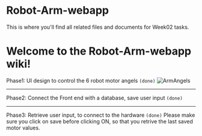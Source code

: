 # Robot-Arm-webapp
This is where you'll find all related files and documents for Week02 tasks. 

# Welcome to the Robot-Arm-webapp wiki!
Phase1: UI design to control the 6 robot motor angels `(done)`
![ArmAngels](https://user-images.githubusercontent.com/81806616/124490513-d9a42180-ddba-11eb-985b-b022fdc891d1.JPG)

***
Phase2: Connect the Front end with a database, save user input `(done)`
***
Phase3: Retrieve user input, to connect to the hardware `(done)`
Please make sure you click on save before clicking ON, so that you retrive the last saved motor values.
